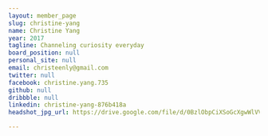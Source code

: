 ```yaml
---
layout: member_page
slug: christine-yang
name: Christine Yang
year: 2017
tagline: Channeling curiosity everyday
board_position: null
personal_site: null
email: christeenly@gmail.com
twitter: null
facebook: christine.yang.735
github: null
dribbble: null
linkedin: christine-yang-876b418a
headshot_jpg_url: https://drive.google.com/file/d/0BzlObpCiXSoGcXgwWlVVSGpzUzg/view?usp=sharing

---
```

